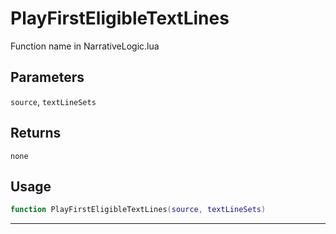 # PlayFirstEligibleTextLines
Function name in NarrativeLogic.lua
## Parameters
`source`, `textLineSets`
## Returns
`none`
## Usage
```lua
function PlayFirstEligibleTextLines(source, textLineSets)
```
---
